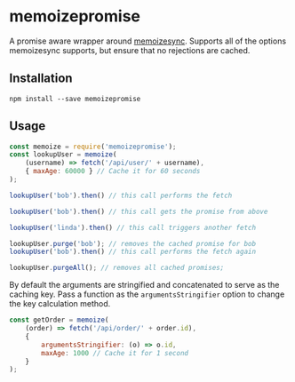 memoizepromise
==============

A promise aware wrapper around [memoizesync](http://npm.im/memoizesync).
Supports all of the options memoizesync supports, but ensure that no rejections are cached.

## Installation

```
npm install --save memoizepromise
```

## Usage

```js
const memoize = require('memoizepromise');
const lookupUser = memoize(
	(username) => fetch('/api/user/' + username),
	{ maxAge: 60000 } // Cache it for 60 seconds
);

lookupUser('bob').then() // this call performs the fetch

lookupUser('bob').then() // this call gets the promise from above

lookupUser('linda').then() // this call triggers another fetch

lookupUser.purge('bob'); // removes the cached promise for bob
lookupUser('bob').then() // this call performs the fetch again

lookupUser.purgeAll(); // removes all cached promises;
```

By default the arguments are stringified and concatenated to serve as the caching key. Pass a function as the `argumentsStringifier` option to change the key calculation method.

```js
const getOrder = memoize(
	(order) => fetch('/api/order/' + order.id),
	{
		argumentsStringifier: (o) => o.id,
		maxAge: 1000 // Cache it for 1 second
	}
);
```
